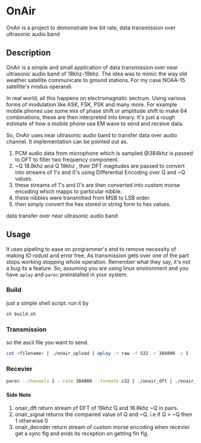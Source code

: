 # OnAir

OnAir is a project to demonstrate low bit rate, data transmission
over ultrasonic audio band

## Description

OnAir is a simple and small application of data transmission over
near ultrasonic audio band of 18khz-19khz. The idea was to mimic 
the way old weather satellite communicate to ground stations.
For my case NOAA-15 satellite's modus operandi.

In real world, all this happens on electromagnatic sectrum. Using
various forms of modulation like ASK, FSK, PSK and many more. For 
example mobile phones use some mix of phase shift or amplitude 
shift to make 64 combinations, these are then interpreted into 
binary. It's just a rough estimate of how a mobile phone use EM
wave to send and receive data.

So, OnAir uses near ultrasonic audio band to transfer data over 
audio channel. It implementation can be pointed out as.

1. PCM audio data from microphone which is sampled @384khz is 
passed to DFT to filter two frequency component.
2. ~Q 18.8khz and Q 19khz , their DFT magitudes are passed to 
convert into streams of 1's and 0's using Differential Encoding
over Q and ~Q values.
3. these streams of 1's and 0's are then converted into custom
morse encoding which mapps to particular nibble.
4. these nibbles were transmitted from MSB to LSB order.
5. then simply convert the hex stored in string form to hex 
values.

data transfer over near ultrasonic audio band

## Usage
It uses pipeling to ease on programmer's end to remove necessity
of making IO rodust and error free. As transmission gets over one
of the part stops working stopping whole operation. 
Remember what they say, it's not a bug its a feature.
So, assuming you are using linux environment and you have `aplay`
and `parec` preinstalled in your system. 
### Build
just a simple shell script. run it by
```bash
sh build.sh
```
### Transmission
so the ascii file you want to send.
```bash
cat <filename> | ./onair_upload | aplay -t raw -f S32 -r 384000 -c 1
```
### Recevier
```bash
parec --channels 1 --rate 384000 --formate s32 | ./onair_dft | ./onair_signal | ./onair_decoder | python3 onair_convert.py
```

#### Side Note
1. onair_dft return stream of DFT of 19khz Q and 18.8khz ~Q in pairs.
2. onair_signal returns the compaired value of Q and ~Q. i.e
if Q > ~Q then 1 otherwise 0
3. onair_decoder return stream of custom morse encoding when recevier get
a sync flg and ends its reception on getting fin flg.


